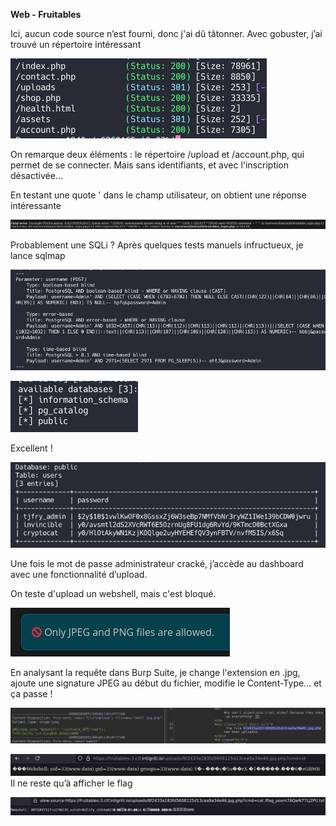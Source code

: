 **Web - Fruitables**

Ici, aucun code source n’est fourni, donc j'ai dû tâtonner. Avec gobuster, j’ai trouvé un répertoire intéressant 

![test](Images/20241116220024.png)

On remarque deux éléments : le répertoire /upload et /account.php, qui permet de se connecter. Mais sans identifiants, et avec l'inscription désactivée...

En testant une quote ' dans le champ utilisateur, on obtient une réponse intéressante 

![test](Images/20241116220206.png)

Probablement une SQLi ? Après quelques tests manuels infructueux, je lance sqlmap 

![test](Images/20241116220335.png)



![test](Images/20241116220349.png)

Excellent ! 

![test](Images/20241116220430.png) 

Une fois le mot de passe administrateur cracké, j’accède au dashboard avec une fonctionnalité d’upload.

On teste d'upload un webshell, mais c'est bloqué. 

![test](Images/20241116220720.png)

En analysant la requête dans Burp Suite, je change l'extension en .jpg, ajoute une signature JPEG au début du fichier, modifie le Content-Type... et ça passe ! 

![test](Images/20241116221201.png)



![test](Images/20241116221318.png) Il ne reste qu’à afficher le flag 

![test](Images/20241116221410.png)
